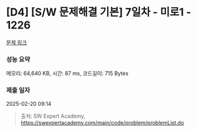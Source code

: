 # [D4] [S/W 문제해결 기본] 7일차 - 미로1 - 1226 

[문제 링크](https://swexpertacademy.com/main/code/problem/problemDetail.do?contestProbId=AV14vXUqAGMCFAYD) 

### 성능 요약

메모리: 64,640 KB, 시간: 87 ms, 코드길이: 715 Bytes

### 제출 일자

2025-02-20 09:14



> 출처: SW Expert Academy, https://swexpertacademy.com/main/code/problem/problemList.do